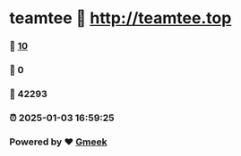 # teamtee :link: http://teamtee.top 
### :page_facing_up: [10](http://teamtee.top/tag.html) 
### :speech_balloon: 0 
### :hibiscus: 42293 
### :alarm_clock: 2025-01-03 16:59:25 
### Powered by :heart: [Gmeek](https://github.com/Meekdai/Gmeek)

